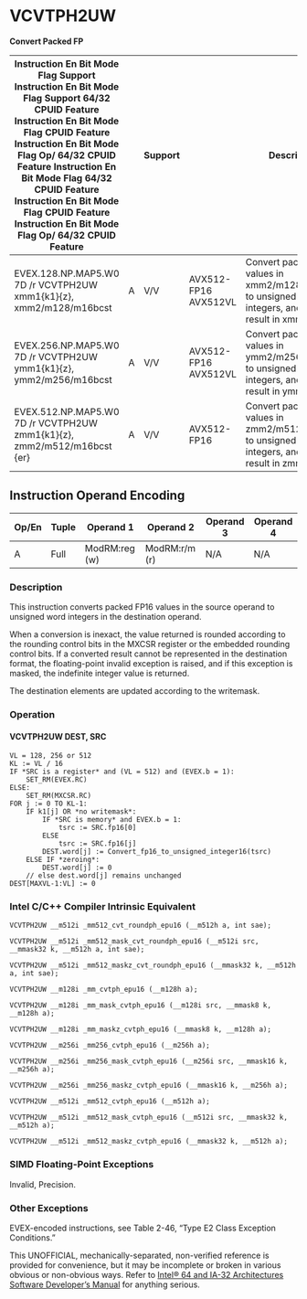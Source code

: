 # VCVTPH2UW

**Convert Packed FP**

| Instruction En Bit Mode Flag Support Instruction En Bit Mode Flag Support 64/32 CPUID Feature Instruction En Bit Mode Flag CPUID Feature Instruction En Bit Mode Flag Op/ 64/32 CPUID Feature Instruction En Bit Mode Flag 64/32 CPUID Feature Instruction En Bit Mode Flag CPUID Feature Instruction En Bit Mode Flag Op/ 64/32 CPUID Feature |     | Support |                      | Description                                                                                              |
| ---------------------------------------------------------------------------------------------------------------------------------------------------------------------------------------------------------------------------------------------------------------------------------------------------------------------------------------------- | --- | ------- | -------------------- | -------------------------------------------------------------------------------------------------------- |
| EVEX.128.NP.MAP5.W0 7D /r VCVTPH2UW xmm1{k1}{z}, xmm2/m128/m16bcst                                                                                                                                                                                                                                                                             | A   | V/V     | AVX512-FP16 AVX512VL | Convert packed FP16 values in xmm2/m128/m16bcst to unsigned word integers, and store the result in xmm1. |
| EVEX.256.NP.MAP5.W0 7D /r VCVTPH2UW ymm1{k1}{z}, ymm2/m256/m16bcst                                                                                                                                                                                                                                                                             | A   | V/V     | AVX512-FP16 AVX512VL | Convert packed FP16 values in ymm2/m256/m16bcst to unsigned word integers, and store the result in ymm1. |
| EVEX.512.NP.MAP5.W0 7D /r VCVTPH2UW zmm1{k1}{z}, zmm2/m512/m16bcst {er}                                                                                                                                                                                                                                                                        | A   | V/V     | AVX512-FP16          | Convert packed FP16 values in zmm2/m512/m16bcst to unsigned word integers, and store the result in zmm1. |

## Instruction Operand Encoding

| Op/En | Tuple | Operand 1     | Operand 2     | Operand 3 | Operand 4 |
| ----- | ----- | ------------- | ------------- | --------- | --------- |
| A     | Full  | ModRM:reg (w) | ModRM:r/m (r) | N/A       | N/A       |

### Description

This instruction converts packed FP16 values in the source operand to unsigned word integers in the destination operand.

When a conversion is inexact, the value returned is rounded according to the rounding control bits in the MXCSR register or the embedded rounding control bits. If a converted result cannot be represented in the destination format, the floating-point invalid exception is raised, and if this exception is masked, the indefinite integer value is returned.

The destination elements are updated according to the writemask.

### Operation

#### VCVTPH2UW DEST, SRC

```
VL = 128, 256 or 512
KL := VL / 16
IF *SRC is a register* and (VL = 512) and (EVEX.b = 1):
    SET_RM(EVEX.RC)
ELSE:
    SET_RM(MXCSR.RC)
FOR j := 0 TO KL-1:
    IF k1[j] OR *no writemask*:
        IF *SRC is memory* and EVEX.b = 1:
            tsrc := SRC.fp16[0]
        ELSE
            tsrc := SRC.fp16[j]
        DEST.word[j] := Convert_fp16_to_unsigned_integer16(tsrc)
    ELSE IF *zeroing*:
        DEST.word[j] := 0
    // else dest.word[j] remains unchanged
DEST[MAXVL-1:VL] := 0

```

### Intel C/C++ Compiler Intrinsic Equivalent

```
VCVTPH2UW __m512i _mm512_cvt_roundph_epu16 (__m512h a, int sae);

```

```
VCVTPH2UW __m512i _mm512_mask_cvt_roundph_epu16 (__m512i src, __mmask32 k, __m512h a, int sae);

```

```
VCVTPH2UW __m512i _mm512_maskz_cvt_roundph_epu16 (__mmask32 k, __m512h a, int sae);

```

```
VCVTPH2UW __m128i _mm_cvtph_epu16 (__m128h a);

```

```
VCVTPH2UW __m128i _mm_mask_cvtph_epu16 (__m128i src, __mmask8 k, __m128h a);

```

```
VCVTPH2UW __m128i _mm_maskz_cvtph_epu16 (__mmask8 k, __m128h a);

```

```
VCVTPH2UW __m256i _mm256_cvtph_epu16 (__m256h a);

```

```
VCVTPH2UW __m256i _mm256_mask_cvtph_epu16 (__m256i src, __mmask16 k, __m256h a);

```

```
VCVTPH2UW __m256i _mm256_maskz_cvtph_epu16 (__mmask16 k, __m256h a);

```

```
VCVTPH2UW __m512i _mm512_cvtph_epu16 (__m512h a);

```

```
VCVTPH2UW __m512i _mm512_mask_cvtph_epu16 (__m512i src, __mmask32 k, __m512h a);

```

```
VCVTPH2UW __m512i _mm512_maskz_cvtph_epu16 (__mmask32 k, __m512h a);

```

### SIMD Floating-Point Exceptions

Invalid, Precision.

### Other Exceptions

EVEX-encoded instructions, see Table 2-46, “Type E2 Class Exception Conditions.”

This UNOFFICIAL, mechanically-separated, non-verified reference is provided for convenience, but it may be
incomplete or broken in various obvious or non-obvious
ways. Refer to [Intel® 64 and IA-32 Architectures Software Developer’s Manual](https://software.intel.com/en-us/download/intel-64-and-ia-32-architectures-sdm-combined-volumes-1-2a-2b-2c-2d-3a-3b-3c-3d-and-4) for anything serious.
